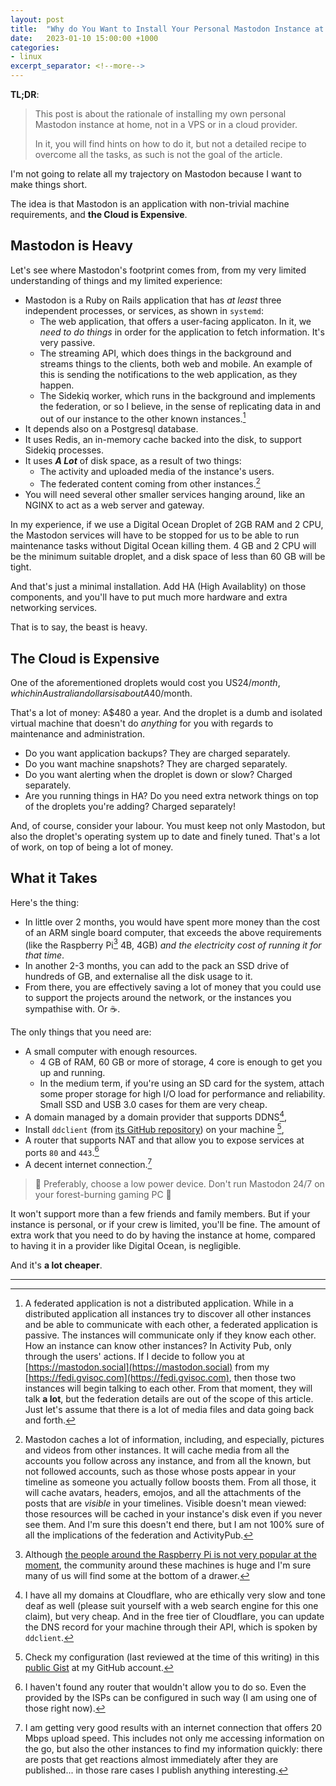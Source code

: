 ```yaml
---
layout: post
title:  "Why do You Want to Install Your Personal Mastodon Instance at Home"
date:   2023-01-10 15:00:00 +1000
categories:
- linux
excerpt_separator: <!--more-->
---
```

**TL;DR**: 
> This post is about the rationale of installing my own personal Mastodon instance at home, not in a VPS or in a cloud provider.
>
> In it, you will find hints on how to do it, but not a detailed recipe to overcome all the tasks, as such is not the goal of the article.

I'm not going to relate all my trajectory on Mastodon because I want to make things short. 

The idea is that Mastodon is an application with non-trivial machine requirements, and **the Cloud is Expensive**.
<!--more-->
## Mastodon is Heavy
Let's see where Mastodon's footprint comes from, from my very limited understanding of things and my limited experience:

 - Mastodon is a Ruby on Rails application that has *at least* three independent processes, or services, as shown in `systemd`: 
   - The web application, that offers a user-facing applicaton. In it, we *need to do things* in order for the application to fetch information. It's very passive.
   - The streaming API, which does things in the background and streams things to the clients, both web and mobile. An example of this is sending the notifications to the web application, as they happen.
   - The Sidekiq worker, which runs in the background and implements the federation, or so I believe, in the sense of replicating data in and out of our instance to the other known instances.[^1]
 - It depends also on a Postgresql database.
 - It uses Redis, an in-memory cache backed into the disk, to support Sidekiq processes.
 - It uses ***A Lot*** of disk space, as a result of two things: 
   - The activity and uploaded media of the instance's users.
   - The federated content coming from other instances.[^2]
 - You will need several other smaller services hanging around, like an NGINX to act as a web server and gateway.

In my experience, if we use a Digital Ocean Droplet of 2GB RAM and 2 CPU, the  Mastodon services will have to be stopped for us to be able to run maintenance tasks without Digital Ocean killing them. 4 GB and 2 CPU will be the minimum suitable droplet, and a disk space of less than 60 GB will be tight.

And that's just a minimal installation. Add HA (High Availablity) on those components, and you'll have to put much more hardware and extra networking services. 

That is to say, the beast is heavy.

## The Cloud is Expensive
One of the aforementioned droplets would cost you US$24/month, which in Australian dollars is about A$40/month. 

That's a lot of money: A$480 a year. And the droplet is a dumb and isolated virtual machine that doesn't do *anything* for you with regards to maintenance and administration.

- Do you want application backups? They are charged separately.
- Do you want machine snapshots? They are charged separately.
- Do you want alerting when the droplet is down or slow? Charged separately.
- Are you running things in HA? Do you need extra network things on top of the droplets you're adding? Charged separately! 

And, of course, consider your labour. You must keep not only Mastodon, but also the droplet's operating system up to date and finely tuned. That's a lot of work, on top of being a lot of money.

## What it Takes
Here's the thing:
- In little over 2 months, you would have spent more money than the cost of an ARM single board computer, that exceeds the above requirements (like the Raspberry Pi[^3] 4B, 4GB) *and the electricity cost of running it for that time*. 
- In another 2-3 months, you can add to the pack an SSD drive of hundreds of GB, and externalise all the disk usage to it.
- From there, you are effectively saving a lot of money that you could use to support the projects around the network, or the instances you sympathise with. Or ☕.

The only things that you need are: 
- A small computer with enough resources. 
  - 4 GB of RAM, 60 GB or more of storage, 4 core is enough to get you up and running.
  - In the medium term, if you're using an SD card for the system, attach some proper storage for high I/O load for performance and reliability. Small SSD and USB 3.0 cases for them are very cheap.
- A domain managed by a domain provider that supports DDNS[^4], 
- Install `ddclient` (from [its GitHub repository](https://github.com/ddclient/ddclient)) on your machine [^5], 
- A router that supports NAT and that allow you to expose services at ports `80` and `443`.[^6]
- A decent internet connection.[^7] 

> 🌱 Preferably, choose a low power device. Don't run Mastodon 24/7 on your forest-burning gaming PC 🌷

It won't support more than a few friends and family members. But if your instance is personal, or if your crew is limited, you'll be fine. The amount of extra work that you need to do by having the instance at home, compared to having it in a provider like Digital Ocean, is negligible. 

And it's **a lot cheaper**.

---
[^1]: A federated application is not a distributed application. While in a distributed application all instances try to discover all other instances and be able to communicate with each other, a federated application is passive. The instances will communicate only if they know each other. How an instance can know other instances? In Activity Pub, only through the users' actions. If I decide to follow you at [https://mastodon.social](https://mastodon.social) from my [https://fedi.gvisoc.com](https://fedi.gvisoc.com), then those two instances will begin talking to each other. From that moment, they will talk **a lot**, but the federation details are out of the scope of this article. Just let's assume that there is a lot of media files and data going back and forth.
[^2]: Mastodon caches a lot of information, including, and especially, pictures and videos from other instances. It will cache media from all the accounts you follow across any instance, and from all the known, but not followed accounts, such as those whose posts appear in your timeline as someone you actually follow boosts them. From all those, it will cache avatars, headers, emojos, and all the attachments of the posts that are *visible* in your timelines. Visible doesn't mean viewed: those resources will be cached in your instance's disk even if you never see them. And I'm sure this doesn't end there, but I am not 100% sure of all the implications of the federation and ActivityPub.
[^3]: Although [the people around the Raspberry Pi is not very popular at the moment](https://www.buzzfeednews.com/article/chrisstokelwalker/raspberry-pi-hired-ex-cop-mastodon-controversy), the community around these machines is huge and I'm sure many of us will find some at the bottom of a drawer.
[^4]: I have all my domains at Cloudflare, who are ethically very slow and tone deaf as well (please suit yourself with a web search engine for this one claim), but very cheap. And in the free tier of Cloudflare, you can update the DNS record for your machine through their API, which is spoken by `ddclient`.
[^5]: Check my configuration (last reviewed at the time of this writing) in this [public Gist](https://gist.github.com/gvisoc/9bc137a7c01a149f5d5e146f1827f211) at my GitHub account.
[^6]: I haven't found any router that wouldn't allow you to do so. Even the provided by the ISPs can be configured in such way (I am using one of those right now).
[^7]: I am getting very good results with an internet connection that offers 20 Mbps upload speed. This includes not only me accessing information on the go, but also the other instances to find my information quickly: there are posts that get reactions almost immediately after they are published... in those rare cases I publish anything interesting.
